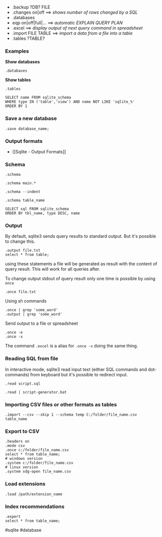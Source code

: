 - .backup ?DB? FILE
- .changes on|off ==> *shows number of rows changed by a SQL*
- .databases
- eqp on|off|full|... ==> *automatic EXPLAIN QUERY PLAN*
- .excel ==> *display output of next query command in spreadsheet*
- .import FILE TABLE ==> *import a data from a file into a table*
- .tables ?TABLE?

### Examples

**Show databases**

```sqlite
.databases
```

**Show tables**

```sqlite
.tables
```

```sqlite
SELECT name FROM sqlite_schema
WHERE type IN ('table','view') AND name NOT LIKE 'sqlite_%'
ORDER BY 1
```
### Save a new database

```sqlite
.save database_name;
```

### Output formats

* [[Sqlite - Output Formats]]

### Schema

```sqlite
.schema

.schema main.*

.schema --indent
```

```sqlite
.schema table_name

SELECT sql FROM sqlite_schema
ORDER BY tbl_name, type DESC, name
```

### Output

By default, sqlite3 sends query results to standard output. But it's possible to change this.

```sqlite
.output file.txt
select * from table;
```

using these statements a file will be generated as result with the content of query result. This will work for all queries after.

To change output stdout of query result only one time is possible by using `once`

```sqlite
.once file.txt
```

Using sh commands

```sqlite
.once | grep 'some_word'
.output | grep 'some_word'
```

Send output to a file or spreadsheet

```sqlite
.once -e
.once -x
```

The command `.excel` is a alias for `.once -x` doing the same thing.

### Reading SQL from file

In interactive mode, sqlite3 read input text (either SQL commands and dot-commands) from keyboard but it's possible to redirect input.

```sqlite
.read script.sql
```

```sqlite
.read | script-generator.bat
```

### Importing CSV files or other formats as tables

```sqlite
.import --csv --skip 1 --schema temp C:/folder/file_name.csv table_name
```

### Export to CSV

```sqlite
.headers on
.mode csv
.once c:/folder/file_name.csv
select * from table_name;
# windows version
.system c:/folder/file_name.csv
# linux version
.system xdg-open file_name.csv
```

### Load extensions 

```sqlite
.load /path/extension_name
```

### Index recommendations

```sqlite
.expert
select * from table_name;
```

#sqlite #database 
